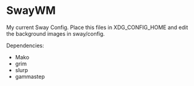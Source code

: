 # SwayWM
My current Sway Config. Place this files in XDG_CONFIG_HOME and edit the background images in sway/config.

Dependencies:
- Mako
- grim
- slurp
- gammastep
